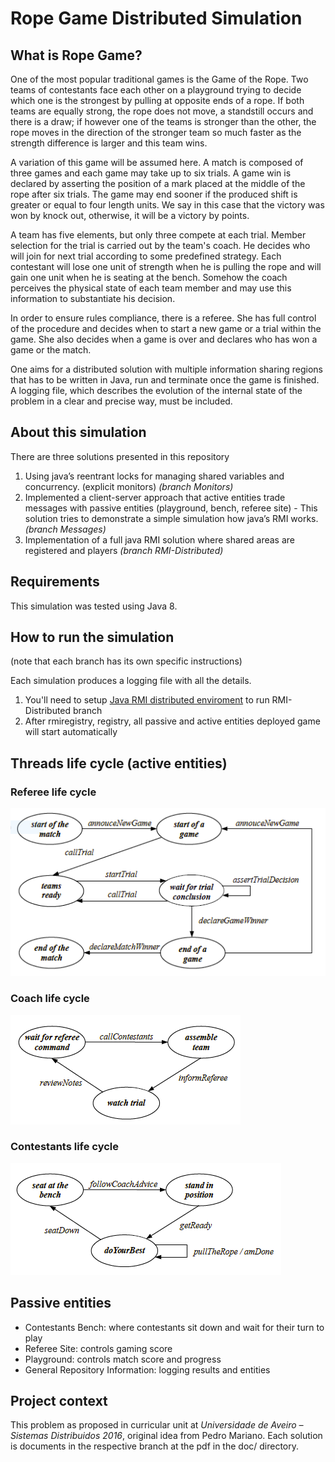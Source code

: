 # Rope Game Distributed Simulation

## What is Rope Game?

One of the most popular traditional games is the Game of the Rope. Two teams of contestants face each other on a playground trying to decide which one is the strongest by pulling at opposite ends of a rope. If both teams are equally strong, the rope does not move, a standstill occurs and there is a draw; if however one of the teams is stronger than the other, the rope moves in the direction of the stronger team so much faster as the strength difference is larger and this team wins.

A variation of this game will be assumed here. A match is composed of three games and each game may take up to six trials. A game win is declared by asserting the position of a mark placed at the middle of the rope after six trials. The game may end sooner if the produced shift is greater or equal to four length units. We say in this case that the victory was won by knock out, otherwise, it will be a victory by points.

A team has five elements, but only three compete at each trial. Member selection for the trial is carried out by the team's coach. He decides who will join for next trial according to some predefined strategy.
Each contestant will lose one unit of strength when he is pulling the rope and will gain one unit when he is seating at the bench. Somehow the coach perceives the physical state of each team member and may use this information to substantiate his decision.

In order to ensure rules compliance, there is a referee. She has full control of the procedure and
decides when to start a new game or a trial within the game. She also decides when a game is over and declares who has won a game or the match.

One aims for a distributed solution with multiple information sharing regions that has to be written in Java, run and terminate once the game is finished.
A logging file, which describes the evolution of the internal state of the problem in a clear and precise way, must be included.

## About this simulation

There are three solutions presented in this repository

1. Using java’s reentrant locks for managing shared variables and concurrency. (explicit monitors) *(branch Monitors)*
2. Implemented a client-server approach that active entities trade messages with passive entities (playground, bench, referee site) -  This solution tries to demonstrate a simple simulation how java’s RMI works. *(branch Messages)*
3. Implementation of a full java RMI solution where shared areas are registered and players *(branch RMI-Distributed)*

## Requirements
This simulation was tested using Java 8.
## How to run the simulation
(note that each branch has its own specific instructions)

Each simulation produces a logging file with all the details.

1. You'll need to setup [Java RMI distributed enviroment](https://github.com/luminoso/RMI_back_engine) to run RMI-Distributed branch
2. After rmiregistry, registry, all passive and active entities deployed game will start automatically

## Threads life cycle (active entities)
### Referee life cycle
![Referee life cycle](https://github.com/luminoso/sd-p3g4/raw/Monitors/doc/rf_lifecycle.png)
### Coach life cycle
![Coach life cycle](https://github.com/luminoso/sd-p3g4/raw/Monitors/doc/coach_lifecycle.png)
### Contestants life cycle
![Contestants life cycle](https://github.com/luminoso/sd-p3g4/raw/Monitors/doc/contestants_lifecycle.png)

## Passive entities 
- Contestants Bench: where contestants sit down and wait for their turn to play
- Referee Site: controls gaming score
- Playground: controls match score and progress
- General Repository Information: logging results and entities

## Project context
This problem as proposed in curricular unit at *Universidade de Aveiro – Sistemas Distribuidos 2016*, original idea from Pedro Mariano. Each solution is documents in the respective branch at the pdf in the doc/ directory.
